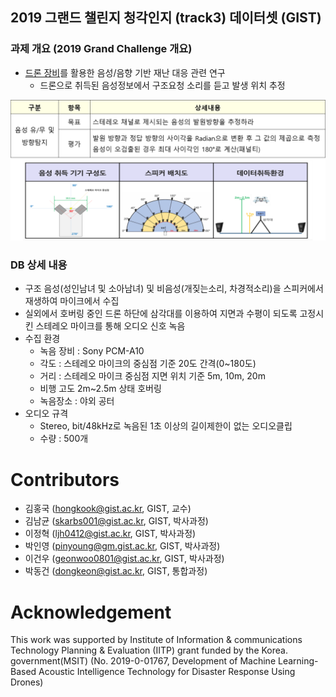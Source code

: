 ## 2019 그랜드 챌린지 청각인지 (track3) 데이터셋 (GIST)
### 과제 개요 (2019 Grand Challenge 개요)

* <u>드론 장비</u>를 활용한 음성/음향 기반 재난 대응 관련 연구
  - 드론으로 취득된 음성정보에서 구조요청 소리를 듣고 발생 위치 추정

![fig1](./images/fig1.png)

### DB 상세 내용
* 구조 음성(성인남녀 및 소아남녀) 및 비음성(개짖는소리, 차경적소리)을 스피커에서
재생하여 마이크에서 수집
*  실외에서 호버링 중인 드론 하단에 삼각대를 이용하여 지면과 수평이 되도록 고정시킨
스테레오 마이크를 통해 오디오 신호 녹음
* 수집 환경
  - 녹음 장비 : Sony PCM-A10
  - 각도 : 스테레오 마이크의 중심점 기준 20도 간격(0~180도)
  - 거리 : 스테레오 마이크 중심점 지면 위치 기준 5m, 10m, 20m
  - 비행 고도 2m~2.5m 상태 호버링 
  - 녹음장소 : 야외 공터
* 오디오 규격
  - Stereo, bit/48kHz로 녹음된 1초 이상의 길이제한이 없는 오디오클립
  - 수량 :  500개

# Contributors
* 김홍국 (hongkook@gist.ac.kr, GIST, 교수)
* 김남균 (skarbs001@gist.ac.kr, GIST, 박사과정)
* 이정혁 (ljh0412@gist.ac.kr, GIST, 박사과정)
* 박인영 (pinyoung@gm.gist.ac.kr, GIST, 박사과정)
* 이건우 (geonwoo0801@gist.ac.kr, GIST, 박사과정)
* 박동건 (dongkeon@gist.ac.kr, GIST, 통합과정)

# Acknowledgement
This work was supported by Institute of Information & communications Technology Planning & Evaluation (IITP) grant funded by the Korea. government(MSIT) (No. 2019-0-01767, Development of Machine Learning-Based Acoustic Intelligence Technology for Disaster Response Using Drones)
